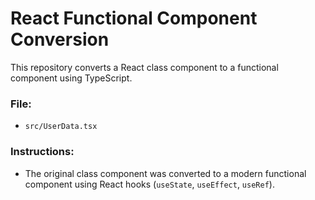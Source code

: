 # React Functional Component Conversion

This repository converts a React class component to a functional component using TypeScript.

### File:
- `src/UserData.tsx`

### Instructions:
- The original class component was converted to a modern functional component using React hooks (`useState`, `useEffect`, `useRef`).
